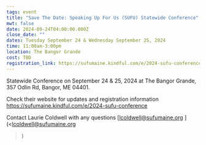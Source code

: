 ```yaml
---
tags: event
title: "Save The Date: Speaking Up For Us (SUFU) Statewide Conference"
mwt: false
date: 2024-09-24T04:00:00.000Z
close_date: ""
dates: Tuesday September 24 & Wednesday September 25, 2024
time: 11:00am-3:00pm
location: The Bangor Grande
cost: TBD
registration_link: https://sufumaine.kindful.com/e/2024-sufu-conference
---
```

Statewide Conference on September 24 & 25, 2024 at The Bangor Grande, 357 Odlin Rd, Bangor, ME 04401.  

Check their website for updates and registration information [https://sufumaine.kindful.com/e/2024-sufu-conference ](https://sufumaine.kindful.com/e/2024-sufu-conference)

Contact Laurie Coldwell with any questions [lcoldwell@sufumaine.org
](<lcoldwell@sufumaine.org
>)
